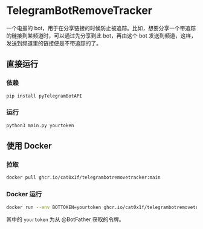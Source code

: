 # TelegramBotRemoveTracker

一个电报的 bot，用于在分享链接的时候防止被追踪。比如，想要分享一个带追踪的链接到某频道时，可以通过先分享到此 bot，再由这个 bot 发送到频道，这样，发送到频道里的链接便是不带追踪的了。


## 直接运行

### 依赖

```bash
pip install pyTelegramBotAPI
```

### 运行

```bash
python3 main.py yourtoken
```

## 使用 Docker

### 拉取

```bash
docker pull ghcr.io/cat0x1f/telegrambotremovetracker:main
```

### Docker 运行

```bash
docker run --env BOTTOKEN=yourtoken ghcr.io/cat0x1f/telegrambotremovetracker:main
```

其中的 `yourtoken` 为从 @BotFather 获取的令牌。
